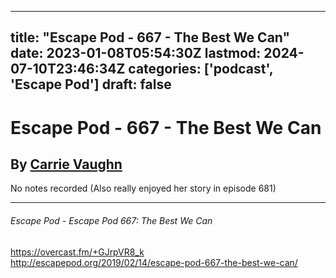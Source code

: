 
---
title: "Escape Pod - 667 - The Best We Can"
date: 2023-01-08T05:54:30Z
lastmod: 2024-07-10T23:46:34Z
categories: ['podcast', 'Escape Pod']
draft: false
---


# Escape Pod - 667 - The Best We Can
## By [Carrie Vaughn](https://escapepod.org/people/carrie-vaughn/)

No notes recorded (Also really enjoyed her story in episode 681)

- - -
###### Escape Pod - Escape Pod 667: The Best We Can

https://overcast.fm/+GJrpVR8_k  
http://escapepod.org/2019/02/14/escape-pod-667-the-best-we-can/

<!-- #public #podcast #Escape Pod# -->

<!-- {BearID:6C16F80F-EB33-44E4-A4A0-252B8AA1E006-28016-00002D97D1D5544A} -->
